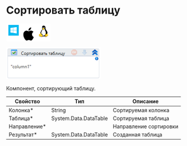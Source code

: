 # Сортировать таблицу

![](<../../../../.gitbook/assets/image (100) (1) (1) (1) (1) (1) (1) (10) (227).png>)

![](<../../../../.gitbook/assets/image (422).png>)

Компонент, сортирующий таблицу.

| Свойство      | Тип                   | Описание               |
| ------------- | --------------------- | ---------------------- |
| Колонка\*     | String                | Сортируемая колонка    |
| Таблица\*     | System.Data.DataTable | Сортируемая таблица    |
| Направление\* |                       | Направление сортировки |
| Результат\*   | System.Data.DataTable | Созданная таблица      |
